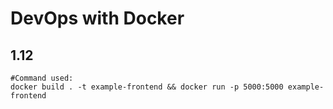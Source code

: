 # DevOps with Docker
## 1.12
```
#Command used:
docker build . -t example-frontend && docker run -p 5000:5000 example-frontend
```
